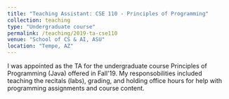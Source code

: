 ```yaml
---
title: "Teaching Assistant: CSE 110 - Principles of Programming"
collection: teaching
type: "Undergraduate course"
permalink: /teaching/2019-ta-cse110
venue: "School of CS & AI, ASU"
location: "Tempe, AZ"
---
```


I was appointed as the TA for the undergraduate course Principles of Programming (Java) offered in Fall'19. My responsobilities included teaching the recitals (labs), grading, and holding office hours for help with programming assignments and course content. 